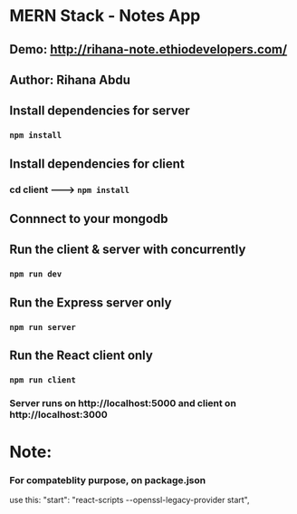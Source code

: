 # MERN Stack - Notes App 

## Demo: http://rihana-note.ethiodevelopers.com/

## Author: Rihana Abdu

## Install dependencies for server 
### `npm install`

## Install dependencies for client
### cd client ---> `npm install`

## Connnect to your mongodb 

## Run the client & server with concurrently
### `npm run dev`

## Run the Express server only
### `npm run server`

## Run the React client only
### `npm run client`

### Server runs on http://localhost:5000 and client on http://localhost:3000

# Note:
### For compateblity purpose, on package.json
 use this: "start": "react-scripts --openssl-legacy-provider start",

